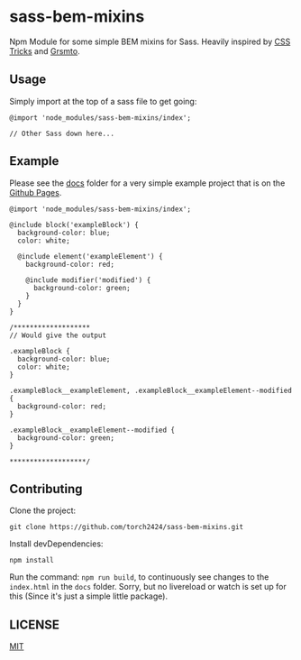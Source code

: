 # sass-bem-mixins
Npm Module for some simple BEM mixins for Sass. Heavily inspired by [CSS Tricks](https://css-tricks.com/snippets/sass/bem-mixins/) and [Grsmto](https://gist.github.com/Grsmto/7791840).

## Usage

Simply import at the top of a sass file to get going:

```
@import 'node_modules/sass-bem-mixins/index';

// Other Sass down here...
```

## Example

Please see the [docs](https://github.com/torch2424/sass-bem-mixins/tree/master/docs) folder for a very simple example project that is on the [Github Pages](https://torch2424.github.io/sass-bem-mixins/).

```
@import 'node_modules/sass-bem-mixins/index';

@include block('exampleBlock') {
  background-color: blue;
  color: white;

  @include element('exampleElement') {
    background-color: red;

    @include modifier('modified') {
      background-color: green;
    }
  }
}

/*******************
// Would give the output

.exampleBlock {
  background-color: blue;
  color: white;
}

.exampleBlock__exampleElement, .exampleBlock__exampleElement--modified {
  background-color: red;
}

.exampleBlock__exampleElement--modified {
  background-color: green;
}

*******************/
```

## Contributing

Clone the project:

```
git clone https://github.com/torch2424/sass-bem-mixins.git
```

Install devDependencies:

```
npm install
```

Run the command: `npm run build`, to continuously see changes to the `index.html` in the `docs` folder. Sorry, but no livereload or watch is set up for this (Since it's just a simple little package).

## LICENSE

[MIT](https://choosealicense.com/licenses/mit/#)
